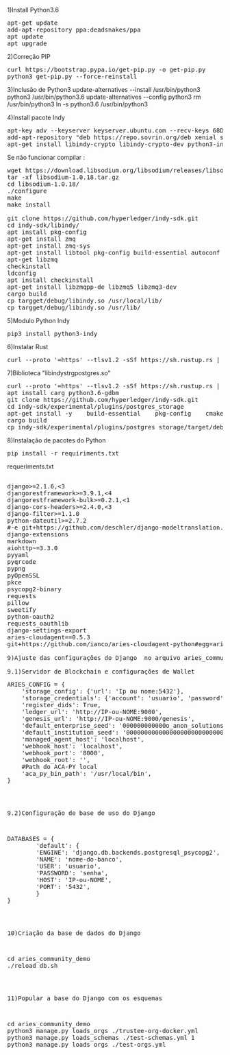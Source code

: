 
1)Install Python3.6
<pre>
apt-get update
add-apt-repository ppa:deadsnakes/ppa
apt update
apt upgrade
</pre>

2)Correção PIP
<pre>
curl https://bootstrap.pypa.io/get-pip.py -o get-pip.py
python3 get-pip.py --force-reinstall
</pre>

3)Inclusão de Python3 
</pre>
update-alternatives --install /usr/bin/python3 python3 /usr/bin/python3.6
update-alternatives --config python3
rm /usr/bin/python3
ln -s python3.6 /usr/bin/python3
</pre>

4)Install pacote Indy
<pre>
apt-key adv --keyserver keyserver.ubuntu.com --recv-keys 68DB5E88
add-apt-repository "deb https://repo.sovrin.org/deb xenial stable
apt-get install libindy-crypto libindy-crypto-dev python3-indy-crypto indy-plenum indy-node indy-anoncreds
</pre>
Se não funcionar compilar : 
<pre>
wget https://download.libsodium.org/libsodium/releases/libsodium-1.0.18.tar.gz
tar -xf libsodium-1.0.18.tar.gz 
cd libsodium-1.0.18/
./configure
make
make install

git clone https://github.com/hyperledger/indy-sdk.git
cd indy-sdk/libindy/
apt install pkg-config
apt-get install zmq
apt-get install zmq-sys
apt-get install libtool pkg-config build-essential autoconf automake uuid-dev
apt-get libzmq
checkinstall
ldconfig
apt install checkinstall
apt-get install libzmqpp-de libzmq5 libzmq3-dev 
cargo build
cp targget/debug/libindy.so /usr/local/lib/
cp targget/debug/libindy.so /usr/lib/
</pre>

5)Modulo Python Indy
<pre>
pip3 install python3-indy
</pre>

6)Instalar Rust
<pre>
curl --proto '=https' --tlsv1.2 -sSf https://sh.rustup.rs | sh
</pre>

7)Biblioteca "libindystrgpostgres.so"
<pre>
curl --proto '=https' --tlsv1.2 -sSf https://sh.rustup.rs | sh
apt install carg python3.6-gdbm
git clone https://github.com/hyperledger/indy-sdk.git
cd indy-sdk/experimental/plugins/postgres_storage
apt-get install -y    build-essential    pkg-config    cmake    libssl-dev    libsqlite3-dev    libzmq3-dev    libncursesw5-dev
cargo build
cp indy-sdk/experimental/plugins/postgres_storage/target/debug/libindystrgpostgres.so /usr/local/lib/python3.6/dist-packages/
</pre>

8)Instalação de pacotes do Python
<pre>
pip install -r requiriments.txt
</pre>
requeriments.txt 
<pre>

django>=2.1.6,<3
djangorestframework>=3.9.1,<4
djangorestframework-bulk>=0.2.1,<1
django-cors-headers>=2.4.0,<3
django-filter>=1.1.0
python-dateutil>=2.7.2
#-e git+https://github.com/deschler/django-modeltranslation.git#egg=django-modeltranslation
django-extensions
markdown
aiohttp~=3.3.0
pyyaml
pyqrcode
pypng
pyOpenSSL
pkce
psycopg2-binary
requests
pillow
sweetify
python-oauth2
requests_oauthlib
django-settings-export
aries-cloudagent==0.5.3
git+https://github.com/ianco/aries-cloudagent-python#egg=aries-cloudagent

9)Ajuste das configurações do Django  no arquivo aries_community_demo/aries_community_demo/settings.py

9.1)Servidor de Blockchain e configurações de Wallet
<pre>
ARIES_CONFIG = {
    'storage_config': {'url': 'Ip ou nome:5432'},
    'storage_credentials': {'account': 'usuario', 'password': 'senha', 'admin_account': 'usuario', 'admin_password': 'senha'},
    'register_dids': True,
    'ledger_url': 'http://IP-ou-NOME:9000',
    'genesis_url': 'http://IP-ou-NOME:9000/genesis',
    'default_enterprise_seed': '000000000000o_anon_solutions_inc',
    'default_institution_seed': '00000000000000000000000000000000',
    'managed_agent_host': 'localhost',
    'webhook_host': 'localhost',
    'webhook_port': '8000',
    'webhook_root': '',
    #Path do ACA-PY local
    'aca_py_bin_path': '/usr/local/bin',
}
</pre>

9.2)Configuração de base de uso do Django
<pre>
DATABASES = {
        'default': {
        'ENGINE': 'django.db.backends.postgresql_psycopg2',
        'NAME': 'nome-do-banco',
        'USER': 'usuario',
        'PASSWORD': 'senha',
        'HOST': 'IP-ou-NOME',
        'PORT': '5432',
        }
}
</pre>


10)Criação da base de dados do Django
<pre>
cd aries_community_demo
./reload_db.sh
</pre>

11)Popular a base do Django com os esquemas 
<pre>
cd aries_community_demo
python3 manage.py loads_orgs ./trustee-org-docker.yml
python3 manage.py loads_schemas ./test-schemas.yml 1
python3 manage.py loads_orgs ./test-orgs.yml
</pre>


